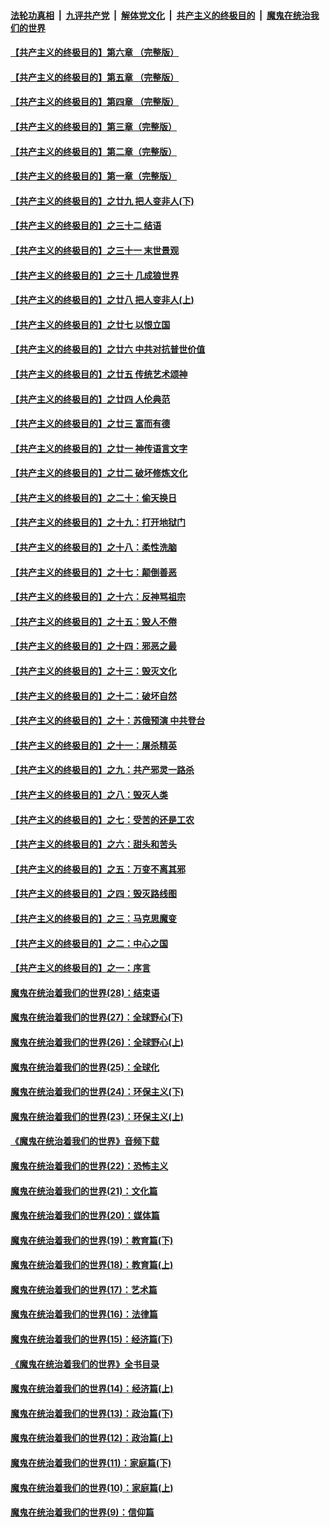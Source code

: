 ####  [法轮功真相](../../../../basic/blob/master/README.md?t=04290201) &nbsp;|&nbsp; [九评共产党](../../../../9ping.md/blob/master/README.md?t=04290201) &nbsp;|&nbsp; [解体党文化](../../../../jtdwh.md/blob/master/README.md?t=04290201)  &nbsp;|&nbsp; [共产主义的终极目的](../../../../gczydzjmd.md/blob/master/README.md?t=04290201) &nbsp;|&nbsp; [魔鬼在统治我们的世界](../../../../mgztzwmdsj.md/blob/master/README.md?t=04290201) 

#### [【共产主义的终极目的】第六章 （完整版）](../pages/nsc422/n11428913.md?t=04290201) 

#### [【共产主义的终极目的】第五章 （完整版）](../pages/nsc422/n11428912.md?t=04290201) 

#### [【共产主义的终极目的】第四章 （完整版）](../pages/nsc422/n11428907.md?t=04290201) 

#### [【共产主义的终极目的】第三章（完整版）](../pages/nsc422/n11428848.md?t=04290201) 

#### [【共产主义的终极目的】第二章（完整版）](../pages/nsc422/n11428831.md?t=04290201) 

#### [【共产主义的终极目的】第一章（完整版）](../pages/nsc422/n11417651.md?t=04290201) 

#### [【共产主义的终极目的】之廿九 把人变非人(下)](../pages/nsc422/n11344140.md?t=04290201) 

#### [【共产主义的终极目的】之三十二 结语](../pages/nsc422/n11360535.md?t=04290201) 

#### [【共产主义的终极目的】之三十一 末世景观](../pages/nsc422/n11351129.md?t=04290201) 

#### [【共产主义的终极目的】之三十 几成狼世界](../pages/nsc422/n11348280.md?t=04290201) 

#### [【共产主义的终极目的】之廿八 把人变非人(上)](../pages/nsc422/n11340492.md?t=04290201) 

#### [【共产主义的终极目的】之廿七 以恨立国](../pages/nsc422/n11336944.md?t=04290201) 

#### [【共产主义的终极目的】之廿六 中共对抗普世价值](../pages/nsc422/n11324785.md?t=04290201) 

#### [【共产主义的终极目的】之廿五 传统艺术颂神](../pages/nsc422/n11296396.md?t=04290201) 

#### [【共产主义的终极目的】之廿四 人伦典范](../pages/nsc422/n11296397.md?t=04290201) 

#### [【共产主义的终极目的】之廿三 富而有德](../pages/nsc422/n11283598.md?t=04290201) 

#### [【共产主义的终极目的】之廿一 神传语言文字](../pages/nsc422/n11263265.md?t=04290201) 

#### [【共产主义的终极目的】之廿二 破坏修炼文化](../pages/nsc422/n11245728.md?t=04290201) 

#### [【共产主义的终极目的】之二十：偷天换日](../pages/nsc422/n11238846.md?t=04290201) 

#### [【共产主义的终极目的】之十九：打开地狱门](../pages/nsc422/n11206376.md?t=04290201) 

#### [【共产主义的终极目的】之十八：柔性洗脑](../pages/nsc422/n11199994.md?t=04290201) 

#### [【共产主义的终极目的】之十七：颠倒善恶](../pages/nsc422/n11179782.md?t=04290201) 

#### [【共产主义的终极目的】之十六：反神骂祖宗](../pages/nsc422/n11166798.md?t=04290201) 

#### [【共产主义的终极目的】之十五：毁人不倦](../pages/nsc422/n11166792.md?t=04290201) 

#### [【共产主义的终极目的】之十四：邪恶之最](../pages/nsc422/n11150249.md?t=04290201) 

#### [【共产主义的终极目的】之十三：毁灭文化](../pages/nsc422/n11135227.md?t=04290201) 

#### [【共产主义的终极目的】之十二：破坏自然](../pages/nsc422/n11135214.md?t=04290201) 

#### [【共产主义的终极目的】之十：苏俄预演 中共登台](../pages/nsc422/n11118424.md?t=04290201) 

#### [【共产主义的终极目的】之十一：屠杀精英](../pages/nsc422/n11118442.md?t=04290201) 

#### [【共产主义的终极目的】之九：共产邪灵一路杀](../pages/nsc422/n11114139.md?t=04290201) 

#### [【共产主义的终极目的】之八：毁灭人类](../pages/nsc422/n11108503.md?t=04290201) 

#### [【共产主义的终极目的】之七：受苦的还是工农](../pages/nsc422/n11101809.md?t=04290201) 

#### [【共产主义的终极目的】之六：甜头和苦头](../pages/nsc422/n11096971.md?t=04290201) 

#### [【共产主义的终极目的】之五：万变不离其邪](../pages/nsc422/n11091285.md?t=04290201) 

#### [【共产主义的终极目的】之四：毁灭路线图](../pages/nsc422/n11086284.md?t=04290201) 

#### [【共产主义的终极目的】之三：马克思魔变](../pages/nsc422/n11061941.md?t=04290201) 

#### [【共产主义的终极目的】之二：中心之国](../pages/nsc422/n11047728.md?t=04290201) 

#### [【共产主义的终极目的】之一：序言](../pages/nsc422/n11086077.md?t=04290201) 

#### [魔鬼在统治着我们的世界(28)：结束语](../pages/nsc422/n10936246.md?t=04290201) 

#### [魔鬼在统治着我们的世界(27)：全球野心(下)](../pages/nsc422/n10928319.md?t=04290201) 

#### [魔鬼在统治着我们的世界(26)：全球野心(上)](../pages/nsc422/n10900318.md?t=04290201) 

#### [魔鬼在统治着我们的世界(25)：全球化](../pages/nsc422/n10788205.md?t=04290201) 

#### [魔鬼在统治着我们的世界(24)：环保主义(下)](../pages/nsc422/n10695307.md?t=04290201) 

#### [魔鬼在统治着我们的世界(23)：环保主义(上)](../pages/nsc422/n10688613.md?t=04290201) 

#### [《魔鬼在统治着我们的世界》音频下载](../pages/nsc422/n10635553.md?t=04290201) 

#### [魔鬼在统治着我们的世界(22)：恐怖主义](../pages/nsc422/n10614727.md?t=04290201) 

#### [魔鬼在统治着我们的世界(21)：文化篇](../pages/nsc422/n10597706.md?t=04290201) 

#### [魔鬼在统治着我们的世界(20)：媒体篇](../pages/nsc422/n10586579.md?t=04290201) 

#### [魔鬼在统治着我们的世界(19)：教育篇(下)](../pages/nsc422/n10564808.md?t=04290201) 

#### [魔鬼在统治着我们的世界(18)：教育篇(上)](../pages/nsc422/n10526970.md?t=04290201) 

#### [魔鬼在统治着我们的世界(17)：艺术篇](../pages/nsc422/n10499093.md?t=04290201) 

#### [魔鬼在统治着我们的世界(16)：法律篇](../pages/nsc422/n10485969.md?t=04290201) 

#### [魔鬼在统治着我们的世界(15)：经济篇(下)](../pages/nsc422/n10469975.md?t=04290201) 

#### [《魔鬼在统治着我们的世界》全书目录](../pages/nsc422/n10464261.md?t=04290201) 

#### [魔鬼在统治着我们的世界(14)：经济篇(上)](../pages/nsc422/n10457370.md?t=04290201) 

#### [魔鬼在统治着我们的世界(13)：政治篇(下)](../pages/nsc422/n10448270.md?t=04290201) 

#### [魔鬼在统治着我们的世界(12)：政治篇(上)](../pages/nsc422/n10444576.md?t=04290201) 

#### [魔鬼在统治着我们的世界(11)：家庭篇(下)](../pages/nsc422/n10440961.md?t=04290201) 

#### [魔鬼在统治着我们的世界(10)：家庭篇(上)](../pages/nsc422/n10435448.md?t=04290201) 

#### [魔鬼在统治着我们的世界(9)：信仰篇](../pages/nsc422/n10432159.md?t=04290201) 

